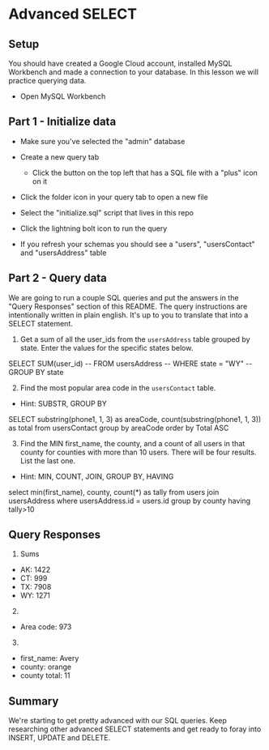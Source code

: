 # Advanced SELECT

## Setup

You should have created a Google Cloud account, installed MySQL Workbench and made a connection to your database. In this lesson we will practice querying data.

* Open MySQL Workbench

## Part 1 - Initialize data

* Make sure you've selected the "admin" database

* Create a new query tab
  * Click the button on the top left that has a SQL file with a "plus" icon on it

* Click the folder icon in your query tab to open a new file

* Select the "initialize.sql" script that lives in this repo

* Click the lightning bolt icon to run the query

* If you refresh your schemas you should see a "users", "usersContact" and "usersAddress" table

## Part 2 - Query data

We are going to run a couple SQL queries and put the answers in the "Query Responses" section of this README. The query instructions are intentionally written in plain english. It's up to you to translate that into a SELECT statement.

1. Get a sum of all the user_ids from the `usersAddress` table grouped by state. Enter the values for the specific states below.

  SELECT SUM(user_id) 
-- FROM usersAddress
-- WHERE state = "WY"
-- GROUP BY state


2. Find the most popular area code in the `usersContact` table. 
  * Hint: SUBSTR, GROUP BY

SELECT substring(phone1, 1, 3) as areaCode,
count(substring(phone1, 1, 3)) as total
from usersContact
group by areaCode
order by 
Total ASC

3. Find the MIN first_name, the county, and a count of all users in that county for counties with more than 10 users. There will be four results. List the last one. 
  * Hint: MIN, COUNT, JOIN, GROUP BY, HAVING

select min(first_name), county, count(*) as tally
from users
join usersAddress 
where usersAddress.id = users.id
group by county 
having tally>10

## Query Responses

1. Sums
  * AK: 1422
  * CT: 999
  * TX: 7908
  * WY: 1271

2.
  * Area code: 973

3.
  * first_name: Avery
  * county: orange
  * county total: 11


## Summary

We're starting to get pretty advanced with our SQL queries. Keep researching other advanced SELECT statements and get ready to foray into INSERT, UPDATE and DELETE.